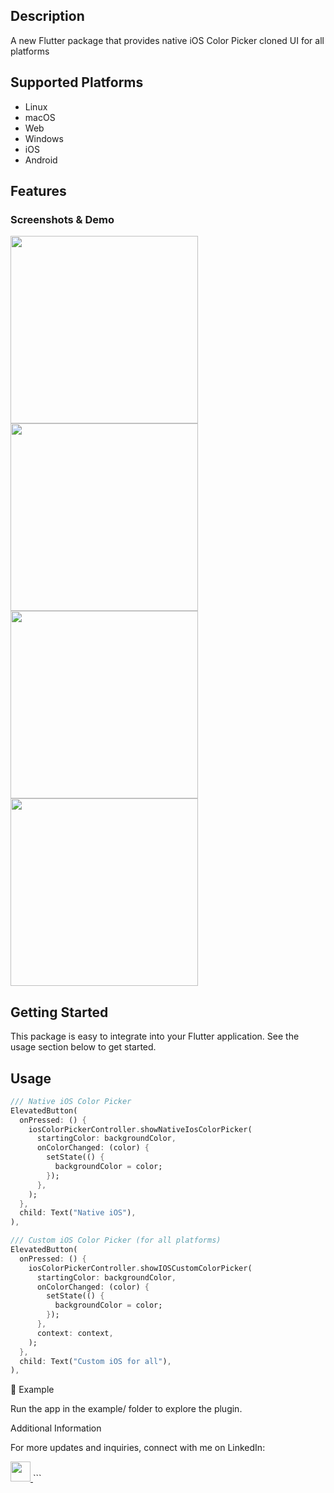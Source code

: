 <!--
This README describes the package. If you publish this package to pub.dev,
this README's contents appear on the landing page for your package.

For information about how to write a good package README, see the guide for
[writing package pages](https://dart.dev/guides/libraries/writing-package-pages).

For general information about developing packages, see the Dart guide for
[creating packages](https://dart.dev/guides/libraries/create-library-packages)
and the Flutter guide for
[developing packages and plugins](https://flutter.dev/developing-packages).
-->
## Description
A new Flutter package that provides native iOS Color Picker cloned UI for all platforms

## Supported Platforms

- Linux
- macOS
- Web
- Windows
- iOS
- Android

## Features

### Screenshots & Demo

<img src="https://res.cloudinary.com/dcvoshrrl/image/upload/v1737504135/color_picker/1_v2nk8m.png" width="300">
<br/>
<img src="https://res.cloudinary.com/dcvoshrrl/image/upload/v1737504183/color_picker/1_p91sih.gif" width="300">
<img src="https://res.cloudinary.com/dcvoshrrl/image/upload/v1737504147/color_picker/2_sp5wvu.png" width="300">
<img src="https://res.cloudinary.com/dcvoshrrl/image/upload/v1737504212/color_picker/3_zkbdzu.gif" width="300">

## Getting Started

This package is easy to integrate into your Flutter application. See the usage section below to get started.

## Usage

```dart
/// Native iOS Color Picker
ElevatedButton(
  onPressed: () {
    iosColorPickerController.showNativeIosColorPicker(
      startingColor: backgroundColor,
      onColorChanged: (color) {
        setState(() {
          backgroundColor = color;
        });
      },
    );
  },
  child: Text("Native iOS"),
),

/// Custom iOS Color Picker (for all platforms)
ElevatedButton(
  onPressed: () {
    iosColorPickerController.showIOSCustomColorPicker(
      startingColor: backgroundColor,
      onColorChanged: (color) {
        setState(() {
          backgroundColor = color;
        });
      },
      context: context,
    );
  },
  child: Text("Custom iOS for all"),
),
```
🧪 Example

Run the app in the example/ folder to explore the plugin.

Additional Information

For more updates and inquiries, connect with me on LinkedIn:

<a href="https://www.linkedin.com/in/mo-kh-selim/"> <img src="https://upload.wikimedia.org/wikipedia/commons/thumb/8/81/LinkedIn_icon.svg/144px-LinkedIn_icon.svg.png" width="32" /> </a> ```